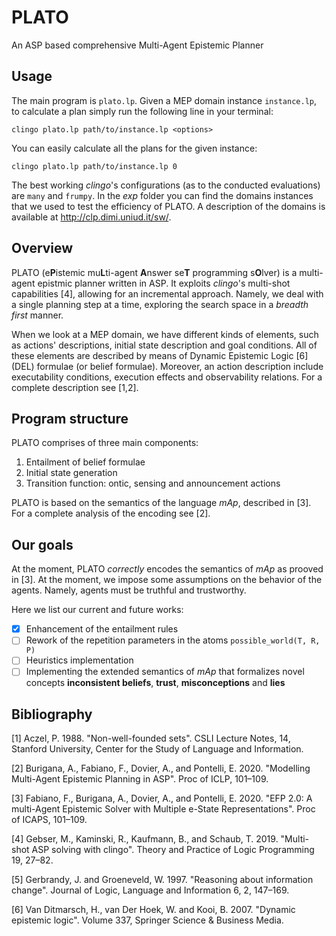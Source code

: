 # PLATO
An ASP based comprehensive Multi-Agent Epistemic Planner

## Usage
The main program is `plato.lp`. Given a MEP domain instance `instance.lp`, to calculate a plan simply run the following line in your terminal:

```
clingo plato.lp path/to/instance.lp <options>
```

You can easily calculate all the plans for the given instance:

```
clingo plato.lp path/to/instance.lp 0
```

The best working *clingo*'s configurations (as to the conducted evaluations) are `many` and `frumpy`. In the *exp* folder you can find the domains instances that we used to test the efficiency of PLATO. A description of the domains is available at http://clp.dimi.uniud.it/sw/.

## Overview
PLATO (e**P**istemic mu**L**ti-agent **A**nswer se**T** programming s**O**lver) is a multi-agent epistmic planner written in ASP. It exploits *clingo*'s multi-shot capabilities [4], allowing for an incremental approach. Namely, we deal with a single planning step at a time, exploring the search space in a *breadth first* manner.

When we look at a MEP domain, we have different kinds of elements, such as actions' descriptions, initial state description and goal conditions. All of these elements are described by means of Dynamic Epistemic Logic [6] (DEL) formulae (or belief formulae). Moreover, an action description include executability conditions, execution effects and observability relations. For a complete description see [1,2].

## Program structure
PLATO comprises of three main components:
1. Entailment of belief formulae
2. Initial state generation
3. Transition function: ontic, sensing and announcement actions

PLATO is based on the semantics of the language *mAp*, described in [3]. For a complete analysis of the encoding see [2].

## Our goals
At the moment, PLATO *correctly* encodes the semantics of *mAp* as prooved in [3]. At the moment, we impose some assumptions on the behavior of the agents. Namely, agents must be truthful and trustworthy.

Here we list our current and future works:
- [x] Enhancement of the entailment rules
- [ ] Rework of the repetition parameters in the atoms `possible_world(T, R, P)`
- [ ] Heuristics implementation
- [ ] Implementing the extended semantics of *mAp* that formalizes novel concepts **inconsistent beliefs**, **trust**, **misconceptions** and **lies**

## Bibliography
[1] Aczel, P. 1988. "Non-well-founded sets". CSLI Lecture Notes, 14, Stanford University, Center for the Study of Language and Information.

[2] Burigana, A., Fabiano, F., Dovier, A., and Pontelli, E. 2020. "Modelling Multi-Agent Epistemic Planning in ASP". Proc of ICLP, 101–109.

[3] Fabiano, F., Burigana, A., Dovier, A., and Pontelli, E. 2020. "EFP 2.0: A multi-Agent Epistemic Solver with Multiple e-State Representations". Proc of ICAPS, 101–109.

[4] Gebser, M., Kaminski, R., Kaufmann, B., and Schaub, T. 2019. "Multi-shot ASP solving with clingo". Theory and Practice of Logic Programming 19, 27–82.

[5] Gerbrandy, J. and Groeneveld, W. 1997. "Reasoning about information change". Journal of Logic, Language and Information 6, 2, 147–169.

[6] Van Ditmarsch, H., van Der Hoek, W. and Kooi, B. 2007. "Dynamic epistemic logic". Volume 337, Springer Science & Business Media.
